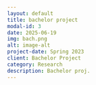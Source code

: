 ```yaml
---
layout: default
title: bachelor project
modal-id: 3
date: 2025-06-19
img: bach.png
alt: image-alt
project-date: Spring 2023
client: Bachelor Project
category: Research
description: Bachelor proj.
---
```

